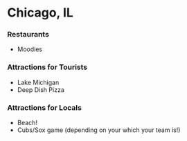 # Chicago, IL

### Restaurants
- Moodies

### Attractions for Tourists
- Lake Michigan
- Deep Dish Pizza

### Attractions for Locals
- Beach!
- Cubs/Sox game (depending on your which your team is!)
